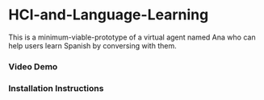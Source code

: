 # HCI-and-Language-Learning

This is a minimum-viable-prototype of a virtual agent named Ana who can help users learn Spanish by conversing with them.

### Video Demo

### Installation Instructions
